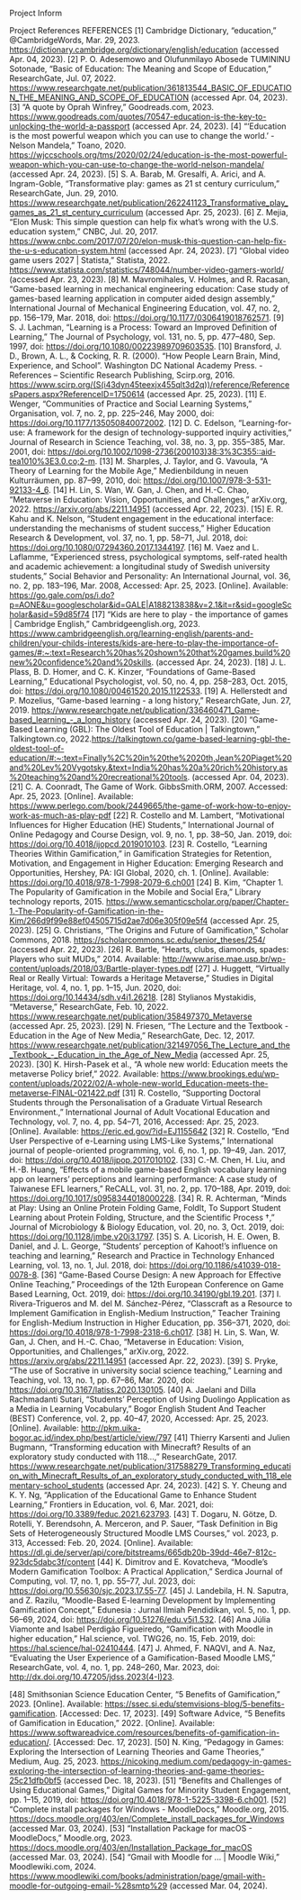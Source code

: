 Project Inform






Project References
REFERENCES
[1]	Cambridge Dictionary, “education,” @CambridgeWords, Mar. 29, 2023. https://dictionary.cambridge.org/dictionary/english/education (accessed Apr. 04, 2023).
[2]	P. O. Adesemowo and Olufunmilayo Abosede TUMININU Sotonade, “Basic of Education: The Meaning and Scope of Education,” ResearchGate, Jul. 07, 2022. https://www.researchgate.net/publication/361813544_BASIC_OF_EDUCATION_THE_MEANING_AND_SCOPE_OF_EDUCATION (accessed Apr. 04, 2023).
[3]	“A quote by Oprah Winfrey,” Goodreads.com, 2023. https://www.goodreads.com/quotes/70547-education-is-the-key-to-unlocking-the-world-a-passport (accessed Apr. 24, 2023).
[4]	“‘Education is the most powerful weapon which you can use to change the world.’ -Nelson Mandela,” Toano, 2020. https://wjccschools.org/tms/2020/02/24/education-is-the-most-powerful-weapon-which-you-can-use-to-change-the-world-nelson-mandela/ (accessed Apr. 24, 2023).
[5]	S. A. Barab, M. Gresalfi, A. Arici, and A. Ingram-Goble, “Transformative play: games as 21 st century curriculum,” ResearchGate, Jun. 29, 2010. https://www.researchgate.net/publication/262241123_Transformative_play_games_as_21_st_century_curriculum (accessed Apr. 25, 2023).
[6]	Z. Mejia, “Elon Musk: This simple question can help fix what’s wrong with the U.S. education system,” CNBC, Jul. 20, 2017. https://www.cnbc.com/2017/07/20/elon-musk-this-question-can-help-fix-the-u-s-education-system.html (accessed Apr. 24, 2023).
[7]	“Global video game users 2027 | Statista,” Statista, 2022. https://www.statista.com/statistics/748044/number-video-gamers-world/ (accessed Apr. 23, 2023).
[8]	M. Mavromihales, V. Holmes, and R. Racasan, “Game-based learning in mechanical engineering education: Case study of games-based learning application in computer aided design assembly,” International Journal of Mechanical Engineering Education, vol. 47, no. 2, pp. 156–179, Mar. 2018, doi: https://doi.org/10.1177/0306419018762571.
[9]	S. J. Lachman, “Learning is a Process: Toward an Improved Definition of Learning,” The Journal of Psychology, vol. 131, no. 5, pp. 477–480, Sep. 1997, doi: https://doi.org/10.1080/00223989709603535.
[10]	Bransford, J. D., Brown, A. L., & Cocking, R. R. (2000). “How People Learn Brain, Mind, Experience, and School”. Washington DC National Academy Press. - References – Scientific Research Publishing, Scirp.org, 2016. https://www.scirp.org/(S(i43dyn45teexjx455qlt3d2q))/reference/ReferencesPapers.aspx?ReferenceID=1750614 (accessed Apr. 25, 2023).
[11]	E. Wenger, “Communities of Practice and Social Learning Systems,” Organisation, vol. 7, no. 2, pp. 225–246, May 2000, doi: https://doi.org/10.1177/135050840072002.
[12]	D. C. Edelson, “Learning-for-use: A framework for the design of technology-supported inquiry activities,” Journal of Research in Science Teaching, vol. 38, no. 3, pp. 355–385, Mar. 2001, doi: https://doi.org/10.1002/1098-2736(200103)38:3%3C355::aid-tea1010%3E3.0.co;2-m.
[13]	M. Sharples, J. Taylor, and G. Vavoula, “A Theory of Learning for the Mobile Age,” Medienbildung in neuen Kulturräumen, pp. 87–99, 2010, doi: https://doi.org/10.1007/978-3-531-92133-4_6.
[14]	H. Lin, S. Wan, W. Gan, J. Chen, and H.-C. Chao, “Metaverse in Education: Vision, Opportunities, and Challenges,” arXiv.org, 2022. https://arxiv.org/abs/2211.14951 (accessed Apr. 22, 2023).
[15]	E. R. Kahu and K. Nelson, “Student engagement in the educational interface: understanding the mechanisms of student success,” Higher Education Research & Development, vol. 37, no. 1, pp. 58–71, Jul. 2018, doi: https://doi.org/10.1080/07294360.2017.1344197.
[16]	M. Vaez and L. Laflamme, “Experienced stress, psychological symptoms, self-rated health and academic achievement: a longitudinal study of Swedish university students,” Social Behavior and Personality: An International Journal, vol. 36, no. 2, pp. 183–196, Mar. 2008, Accessed: Apr. 25, 2023. [Online]. Available: https://go.gale.com/ps/i.do?p=AONE&u=googlescholar&id=GALE|A188213838&v=2.1&it=r&sid=googleScholar&asid=59d85f74
[17]	“Kids are here to play - the importance of games | Cambridge English,” Cambridgeenglish.org, 2023. https://www.cambridgeenglish.org/learning-english/parents-and-children/your-childs-interests/kids-are-here-to-play-the-importance-of-games/#:~:text=Research%20has%20shown%20that%20games,build%20new%20confidence%20and%20skills. (accessed Apr. 24, 2023).
[18]	J. L. Plass, B. D. Homer, and C. K. Kinzer, “Foundations of Game-Based Learning,” Educational Psychologist, vol. 50, no. 4, pp. 258–283, Oct. 2015, doi: https://doi.org/10.1080/00461520.2015.1122533.
[19]	A. Hellerstedt and P. Mozelius, “Game-based learning - a long history,” ResearchGate, Jun. 27, 2019. https://www.researchgate.net/publication/336460471_Game-based_learning_-_a_long_history (accessed Apr. 24, 2023).
[20]	“Game-Based Learning (GBL): The Oldest Tool of Education | Talkingtown,” Talkingtown.co, 2022.https://talkingtown.co/game-based-learning-gbl-the-oldest-tool-of-education/#:~:text=Finally%2C%20in%20the%2020th,Jean%20Piaget%20and%20Lev%20Vygotsky.&text=India%20has%20a%20rich%20history,as%20teaching%20and%20recreational%20tools. (accessed Apr. 04, 2023).
[21]	C. A. Coonradt, The Game of Work. GibbsSmith.ORM, 2007. Accessed: Apr. 25, 2023. [Online]. Available: https://www.perlego.com/book/2449665/the-game-of-work-how-to-enjoy-work-as-much-as-play-pdf
[22]	R. Costello and M. Lambert, “Motivational Influences for Higher Education (HE) Students,” International Journal of Online Pedagogy and Course Design, vol. 9, no. 1, pp. 38–50, Jan. 2019, doi: https://doi.org/10.4018/ijopcd.2019010103.
[23]	R. Costello, “Learning Theories Within Gamification,” in Gamification Strategies for Retention, Motivation, and Engagement in Higher Education: Emerging Research and Opportunities, Hershey, PA: IGI Global, 2020, ch. 1. [Online]. Available: https://doi.org/10.4018/978-1-7998-2079-6.ch001
[24]	B. Kim, “Chapter 1. The Popularity of Gamification in the Mobile and Social Era,” Library technology reports, 2015. https://www.semanticscholar.org/paper/Chapter-1.-The-Popularity-of-Gamification-in-the-Kim/266d9f99e88ef04505715d2ae7d06e305f09e5f4 (accessed Apr. 25, 2023).
[25]	G. Christians, “The Origins and Future of Gamification,” Scholar Commons, 2018. https://scholarcommons.sc.edu/senior_theses/254/ (accessed Apr. 22, 2023).
[26]	R. Bartle, “Hearts, clubs, diamonds, spades: Players who suit MUDs,” 2014. Available: http://www.arise.mae.usp.br/wp-content/uploads/2018/03/Bartle-player-types.pdf
[27]	J. Huggett, “Virtually Real or Really Virtual: Towards a Heritage Metaverse,” Studies in Digital Heritage, vol. 4, no. 1, pp. 1–15, Jun. 2020, doi: https://doi.org/10.14434/sdh.v4i1.26218.
[28]	Stylianos Mystakidis, “Metaverse,” ResearchGate, Feb. 10, 2022. https://www.researchgate.net/publication/358497370_Metaverse (accessed Apr. 25, 2023).
[29]	N. Friesen, “The Lecture and the Textbook - Education in the Age of New Media,” ResearchGate, Dec. 12, 2017. https://www.researchgate.net/publication/321497056_The_Lecture_and_the_Textbook_-_Education_in_the_Age_of_New_Media (accessed Apr. 25, 2023).
[30]	K. Hirsh-Pasek et al., “A whole new world: Education meets the metaverse Policy brief,” 2022. Available: https://www.brookings.edu/wp-content/uploads/2022/02/A-whole-new-world_Education-meets-the-metaverse-FINAL-021422.pdf
[31]	R. Costello, “Supporting Doctoral Students through the Personalisation of a Graduate Virtual Research Environment.,” International Journal of Adult Vocational Education and Technology, vol. 7, no. 4, pp. 54–71, 2016, Accessed: Apr. 25, 2023. [Online]. Available: https://eric.ed.gov/?id=EJ1155642
[32]	R. Costello, “End User Perspective of e-Learning using LMS-Like Systems,” International journal of people-oriented programming, vol. 6, no. 1, pp. 19–49, Jan. 2017, doi: https://doi.org/10.4018/ijpop.2017010102. 
[33]	C.-M. Chen, H. Liu, and H.-B. Huang, “Effects of a mobile game-based English vocabulary learning app on learners’ perceptions and learning performance: A case study of Taiwanese EFL learners,” ReCALL, vol. 31, no. 2, pp. 170–188, Apr. 2019, doi: https://doi.org/10.1017/s0958344018000228.
[34]	R. R. Achterman, “Minds at Play: Using an Online Protein Folding Game, FoldIt, To Support Student Learning about Protein Folding, Structure, and the Scientific Process †,” Journal of Microbiology & Biology Education, vol. 20, no. 3, Oct. 2019, doi: https://doi.org/10.1128/jmbe.v20i3.1797.
[35]	S. A. Licorish, H. E. Owen, B. Daniel, and J. L. George, “Students’ perception of Kahoot!’s influence on teaching and learning,” Research and Practice in Technology Enhanced Learning, vol. 13, no. 1, Jul. 2018, doi: https://doi.org/10.1186/s41039-018-0078-8.
[36]	“Game-Based Course Design: A new Approach for Effective Online Teaching,” Proceedings of the 12th European Conference on Game Based Learning, Oct. 2019, doi: https://doi.org/10.34190/gbl.19.201.
[37]	I. Rivera-Trigueros and M. del M. Sánchez-Pérez, “Classcraft as a Resource to Implement Gamification in English-Medium Instruction,” Teacher Training for English-Medium Instruction in Higher Education, pp. 356–371, 2020, doi: https://doi.org/10.4018/978-1-7998-2318-6.ch017.
[38]	H. Lin, S. Wan, W. Gan, J. Chen, and H.-C. Chao, “Metaverse in Education: Vision, Opportunities, and Challenges,” arXiv.org, 2022. https://arxiv.org/abs/2211.14951 (accessed Apr. 22, 2023).
[39]	S. Pryke, “The use of Socrative in university social science teaching,” Learning and Teaching, vol. 13, no. 1, pp. 67–86, Mar. 2020, doi: https://doi.org/10.3167/latiss.2020.130105.
[40]	A. Jaelani and Dilla Rachmadanti Sutari, “Students’ Perception of Using Duolingo Application as a Media in Learning Vocabulary,” Bogor English Student And Teacher (BEST) Conference, vol. 2, pp. 40–47, 2020, Accessed: Apr. 25, 2023. [Online]. Available: http://pkm.uika-bogor.ac.id/index.php/best/article/view/797
[41]	Thierry Karsenti and Julien Bugmann, “Transforming education with Minecraft? Results of an exploratory study conducted with 118...,” ResearchGate, 2017. https://www.researchgate.net/publication/317588279_Transforming_education_with_Minecraft_Results_of_an_exploratory_study_conducted_with_118_elementary-school_students (accessed Apr. 24, 2023).
[42]	S. Y. Cheung and K. Y. Ng, “Application of the Educational Game to Enhance Student Learning,” Frontiers in Education, vol. 6, Mar. 2021, doi: https://doi.org/10.3389/feduc.2021.623793.
[43]	T. Dogaru, N. Götze, D. Rotelli, Y. Berendsohn, A. Merceron, and P. Sauer, “Task Definition in Big Sets of Heterogeneously Structured Moodle LMS Courses,” vol. 2023, p. 313, Accessed: Feb. 20, 2024. [Online]. Available: https://dl.gi.de/server/api/core/bitstreams/665db20b-39dd-46e7-812c-923dc5dabc3f/content
[44]	K. Dimitrov and E. Kovatcheva, “Moodle’s Modern Gamification Toolbox: A Practical Application,” Serdica Journal of Computing, vol. 17, no. 1, pp. 55–77, Jul. 2023, doi: https://doi.org/10.55630/sjc.2023.17.55-77.
[45]	J. Landebila, H. N. Saputra, and Z. Razilu, “Moodle-Based E-learning Development by Implementing Gamification Concept,” Edunesia : Jurnal Ilmiah Pendidikan, vol. 5, no. 1, pp. 56–69, 2024, doi: https://doi.org/10.51276/edu.v5i1.532.
[46]	Ana Júlia Viamonte and Isabel Perdigão Figueiredo, “Gamification with Moodle in higher education,” Hal.science, vol. TWG26, no. 15, Feb. 2019, doi: https://hal.science/hal-02410444.
[47]	J. Ahmed, F. NAQVI, and A. Naz, “Evaluating the User Experience of a Gamification-Based Moodle LMS,” ResearchGate, vol. 4, no. 1, pp. 248–260, Mar. 2023, doi: http://dx.doi.org/10.47205/jdss.2023(4-I)23.

[48]	Smithsonian Science Education Center, “5 Benefits of Gamification,” 2023. [Online]. Available: https://ssec.si.edu/stemvisions-blog/5-benefits-gamification. [Accessed: Dec. 17, 2023].
[49]	Software Advice, “5 Benefits of Gamification in Education,” 2022. [Online]. Available: https://www.softwareadvice.com/resources/benefits-of-gamification-in-education/. [Accessed: Dec. 17, 2023]. 
[50]	N. King, “Pedagogy in Games: Exploring the Intersection of Learning Theories and Game Theories,” Medium, Aug. 25, 2023. https://nicoking.medium.com/pedagogy-in-games-exploring-the-intersection-of-learning-theories-and-game-theories-25c21dfb0bf5 (accessed Dec. 18, 2023).
[51]	“Benefits and Challenges of Using Educational Games,” Digital Games for Minority Student Engagement, pp. 1–15, 2019, doi: https://doi.org/10.4018/978-1-5225-3398-6.ch001.
[52]	“Complete install packages for Windows - MoodleDocs,” Moodle.org, 2015. https://docs.moodle.org/403/en/Complete_install_packages_for_Windows (accessed Mar. 03, 2024).
[53]	“Installation Package for macOS - MoodleDocs,” Moodle.org, 2023. https://docs.moodle.org/403/en/Installation_Package_for_macOS (accessed Mar. 03, 2024).
[54]	“Gmail with Moodle for ... | Moodle Wiki,” Moodlewiki.com, 2024. https://www.moodlewiki.com/books/administration/page/gmail-with-moodle-for-outgoing-email-%28smtp%29 (accessed Mar. 04, 2024).
